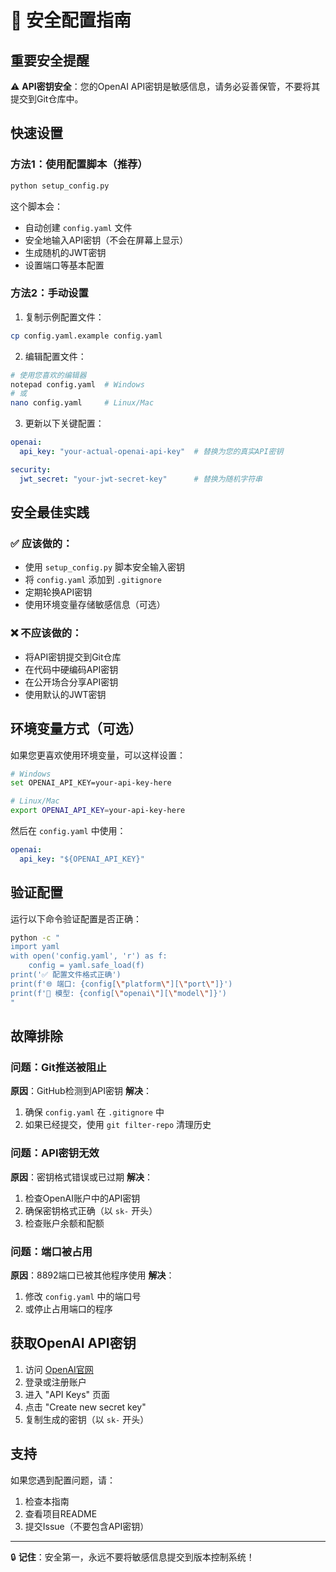 # 🔐 安全配置指南

## 重要安全提醒

⚠️ **API密钥安全**：您的OpenAI API密钥是敏感信息，请务必妥善保管，不要将其提交到Git仓库中。

## 快速设置

### 方法1：使用配置脚本（推荐）

```bash
python setup_config.py
```

这个脚本会：
- 自动创建 `config.yaml` 文件
- 安全地输入API密钥（不会在屏幕上显示）
- 生成随机的JWT密钥
- 设置端口等基本配置

### 方法2：手动设置

1. 复制示例配置文件：
```bash
cp config.yaml.example config.yaml
```

2. 编辑配置文件：
```bash
# 使用您喜欢的编辑器
notepad config.yaml  # Windows
# 或
nano config.yaml     # Linux/Mac
```

3. 更新以下关键配置：
```yaml
openai:
  api_key: "your-actual-openai-api-key"  # 替换为您的真实API密钥

security:
  jwt_secret: "your-jwt-secret-key"      # 替换为随机字符串
```

## 安全最佳实践

### ✅ 应该做的：
- 使用 `setup_config.py` 脚本安全输入密钥
- 将 `config.yaml` 添加到 `.gitignore`
- 定期轮换API密钥
- 使用环境变量存储敏感信息（可选）

### ❌ 不应该做的：
- 将API密钥提交到Git仓库
- 在代码中硬编码API密钥
- 在公开场合分享API密钥
- 使用默认的JWT密钥

## 环境变量方式（可选）

如果您更喜欢使用环境变量，可以这样设置：

```bash
# Windows
set OPENAI_API_KEY=your-api-key-here

# Linux/Mac
export OPENAI_API_KEY=your-api-key-here
```

然后在 `config.yaml` 中使用：
```yaml
openai:
  api_key: "${OPENAI_API_KEY}"
```

## 验证配置

运行以下命令验证配置是否正确：

```bash
python -c "
import yaml
with open('config.yaml', 'r') as f:
    config = yaml.safe_load(f)
print('✅ 配置文件格式正确')
print(f'🌐 端口: {config[\"platform\"][\"port\"]}')
print(f'🤖 模型: {config[\"openai\"][\"model\"]}')
"
```

## 故障排除

### 问题：Git推送被阻止
**原因**：GitHub检测到API密钥
**解决**：
1. 确保 `config.yaml` 在 `.gitignore` 中
2. 如果已经提交，使用 `git filter-repo` 清理历史

### 问题：API密钥无效
**原因**：密钥格式错误或已过期
**解决**：
1. 检查OpenAI账户中的API密钥
2. 确保密钥格式正确（以 `sk-` 开头）
3. 检查账户余额和配额

### 问题：端口被占用
**原因**：8892端口已被其他程序使用
**解决**：
1. 修改 `config.yaml` 中的端口号
2. 或停止占用端口的程序

## 获取OpenAI API密钥

1. 访问 [OpenAI官网](https://platform.openai.com/)
2. 登录或注册账户
3. 进入 "API Keys" 页面
4. 点击 "Create new secret key"
5. 复制生成的密钥（以 `sk-` 开头）

## 支持

如果您遇到配置问题，请：
1. 检查本指南
2. 查看项目README
3. 提交Issue（不要包含API密钥）

---

🔒 **记住**：安全第一，永远不要将敏感信息提交到版本控制系统！ 